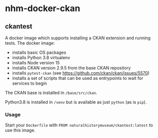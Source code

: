 # nhm-docker-ckan

## ckantest
A docker image which supports installing a CKAN extension and running tests.
The docker image:

- installs basic OS packages
- installs Python 3.8 virtualenv
- installs Node version 15
- installs CKAN version 2.9.5 from the base CKAN repository
- installs `pytest-ckan` (see https://github.com/ckan/ckan/issues/5570)
- installs a set of scripts that can be used as entrypoints to wait for services to begin

The CKAN base is installed in `/base/src/ckan`.

Python3.8 is installed in `/venv` but is available as just `python` (as is `pip`).

### Usage
Start your `Dockerfile` with `FROM naturalhistorymuseum/ckantest:latest` to use this image.
